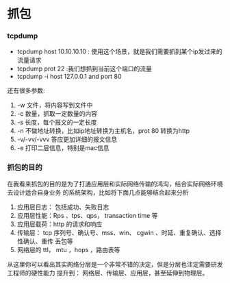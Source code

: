 # 抓包

### tcpdump

- tcpdump host 10.10.10.10 : 使用这个场景，就是我们需要抓到某个ip发过来的流量请求
- tcpdump prot 22 :我们想抓到当前这个端口的流量
- tcpdump -i host 127.0.0.1 and port 80 

还有很多参数:
1. -w 文件，将内容写到文件中
2. -c 数量，抓取一定数量的内容
3. -s 长度，每个报文的一定长度
4. -n 不做地址转换，比如ip地址转换为主机名，prot 80 转换为http
5. -v/-vv/-vvv 答应更加详细的报文信息
6. -e 打印二层信息，特别是mac信息


### 抓包的目的
在我看来抓包的目的是为了打通应用层和实际网络传输的鸿沟，结合实际网络环境去设计适合自身业务
的系统架构，比如将下面几点能够结合起来分析

1. 应用层日志： 包括成功、失败日志
2. 应用层性能：Rps 、tps、qps， transaction time 等
3. 应用层载荷：http 的请求和响应
4. 传输层： tcp 序列号、确认号、mss、win、 cgwin 、时延、重复确认、选择性确认、重传
丢包等
5. 网络层的 ttl， mtu ，hops ，路由表等

从这里你可以看出其实网络分层是一个非常不错的决定，但是分层也注定需要研发工程师的硬性能力
提升到： 网络层、传输层、应用层，甚至延伸到物理层。
